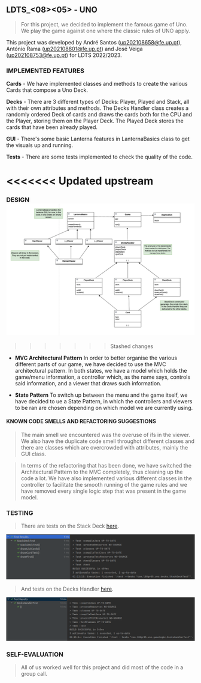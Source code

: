 ## LDTS_<08><05> - UNO

>For this project, we decided to implement the famous game of Uno. We play the game against one where the classic rules of UNO apply.

This project was developed by André Santos (up202108658@fe.up.pt), António Rama (up202108801@fe.up.pt) and José Veiga (up202108753@fe.up.pt) for LDTS 2022/2023.

### IMPLEMENTED FEATURES

**Cards** - We have implemented classes and methods to create the various Cards that compose a Uno Deck.

**Decks** - There are 3 different types of Decks: Player, Played and Stack, all with their own attributes and methods. The Decks Handler class creates a randomly ordered Deck of cards and draws the cards both for the CPU and the Player, storing them on the Player Deck. The Played Deck stores the cards that have been already played.

**GUI** - There's some basic Lanterna features in LanternaBasics class to get the visuals up and running.

**Tests** - There are some tests implemented to check the quality of the code.

<<<<<<< Updated upstream
=======
### DESIGN![images/uml.png](uml.png)
>>>>>>> Stashed changes

- **MVC Architectural Pattern** In order to better organise the various different parts of our game, we have decided to use the MVC architectural pattern. In both states, we have a model which holds the game/menu information, a controller which, as the name says, controls said information, and a viewer that draws such information.

- **State Pattern** To switch up between the menu and the game itself, we have decided to ue a State Pattern, in which the controllers and viewers to be ran are chosen depending on which model we are currently using.




#### KNOWN CODE SMELLS AND REFACTORING SUGGESTIONS

> The main smell we encountered was the overuse of ifs in the viewer. We also have the duplicate code smell throughot different classes and there are classes which are overcrowded with attributes, mainly the GUI class.

>In terms of the refactoring that has been done, we have switched the Architectural Pattern to the MVC completely, thus cleaning up the code a lot. We have also implemented various different classes in the controller to facilitate the smooth running of the game rules and we have removed every single logic step that was present in the game model.


### TESTING

> There are tests on the Stack Deck [here](src/test/java/com/l08gr05/uno/decks_cards/StackDeckTest.java).

![png](images/test1.png)

> And tests on the Decks Handler [here](src/test/java/com/l08gr05/uno/gamelogic/DecksHandlerTest.java).

![png](images/test2.png)
### SELF-EVALUATION

> All of us worked well for this project and did most of the code in a group call.